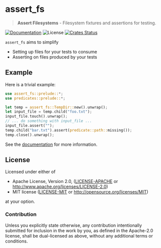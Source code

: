 # assert_fs

> **Assert Filesystems** - Filesystem fixtures and assertions for testing.

[![Documentation](https://img.shields.io/badge/docs-master-blue.svg)][Documentation]
![License](https://img.shields.io/crates/l/assert_fs.svg)
[![Crates Status](https://img.shields.io/crates/v/assert_fs.svg)][Crates.io]

`assert_fs` aims to simplify
- Setting up files for your tests to consume
- Asserting on files produced by your tests

## Example

Here is a trivial example:

```rust
use assert_fs::prelude::*;
use predicates::prelude::*;

let temp = assert_fs::TempDir::new().unwrap();
let input_file = temp.child("foo.txt");
input_file.touch().unwrap();
// ... do something with input_file ...
input_file.assert("");
temp.child("bar.txt").assert(predicate::path::missing());
temp.close().unwrap();
```

See the [documentation](https://docs.rs/assert_fs) for more information.

## License

Licensed under either of

* Apache License, Version 2.0, ([LICENSE-APACHE](LICENSE-APACHE) or <http://www.apache.org/licenses/LICENSE-2.0>)
* MIT license ([LICENSE-MIT](LICENSE-MIT) or <http://opensource.org/licenses/MIT>)

at your option.

### Contribution

Unless you explicitly state otherwise, any contribution intentionally
submitted for inclusion in the work by you, as defined in the Apache-2.0
license, shall be dual-licensed as above, without any additional terms or
conditions.

[Crates.io]: https://crates.io/crates/assert_fs
[Documentation]: https://docs.rs/assert_fs
